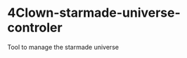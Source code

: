 4Clown-starmade-universe-controler
==================================

Tool to manage the starmade universe
